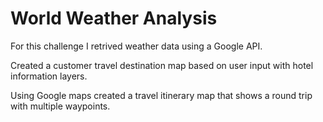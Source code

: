 # World Weather Analysis
For this challenge I retrived weather data using a Google API.


Created a customer travel destination map based on user input with hotel information layers.


Using Google maps created a travel itinerary map that shows a round trip with multiple waypoints. 
